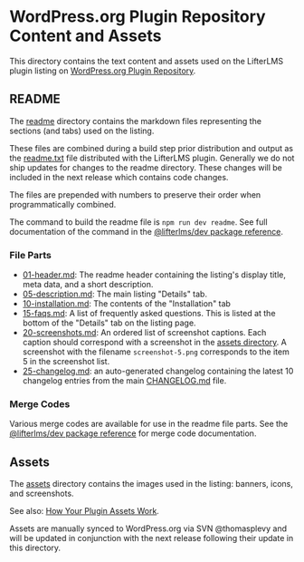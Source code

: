 WordPress.org Plugin Repository Content and Assets
==================================================

This directory contains the text content and assets used on the LifterLMS plugin listing on [WordPress.org Plugin Repository](https://wordpress.org/plugins/lifterlms/). 

## README

The [readme](./readme) directory contains the markdown files representing the sections (and tabs) used on the listing.

These files are combined during a build step prior distribution and output as the [readme.txt](../readme.txt) file distributed with the LifterLMS plugin. Generally we do not ship updates for changes to the readme directory. These changes will be included in the next release which contains code changes.

The files are prepended with numbers to preserve their order when programmatically combined.

The command to build the readme file is `npm run dev readme`. See full documentation of the command in the [@lifterlms/dev package reference](https://github.com/gocodebox/lifterlms/tree/trunk/packages/dev#readme).

### File Parts

+ [01-header.md](./01-header.md): The readme header containing the listing's display title, meta data, and a short description.
+ [05-description.md](./05-description.md): The main listing "Details" tab.
+ [10-installation.md](./10-installation.md): The contents of the "Installation" tab
+ [15-faqs.md](./15-faqs.md): A list of frequently asked questions. This is listed at the bottom of the "Details" tab on the listing page.
+ [20-screenshots.md](./15-faqs.md): An ordered list of screenshot captions. Each caption should correspond with a screenshot in the [assets directory](./assets). A screenshot with the filename `screenshot-5.png` corresponds to the item 5 in the screenshot list. 
+ [25-changelog.md](./25-changelog.md): an auto-generated changelog containing the latest 10 changelog entries from the main [CHANGELOG.md](../CHANGELOG.md) file.

### Merge Codes

Various merge codes are available for use in the readme file parts. See the [@lifterlms/dev package reference](https://github.com/gocodebox/lifterlms/tree/trunk/packages/dev#readme) for merge code documentation.

## Assets

The [assets](./assets) directory contains the images used in the listing: banners, icons, and screenshots.

See also: [How Your Plugin Assets Work](https://developer.wordpress.org/plugins/wordpress-org/plugin-assets/).

Assets are manually synced to WordPress.org via SVN @thomasplevy and will be updated in conjunction with the next release following their update in this directory.